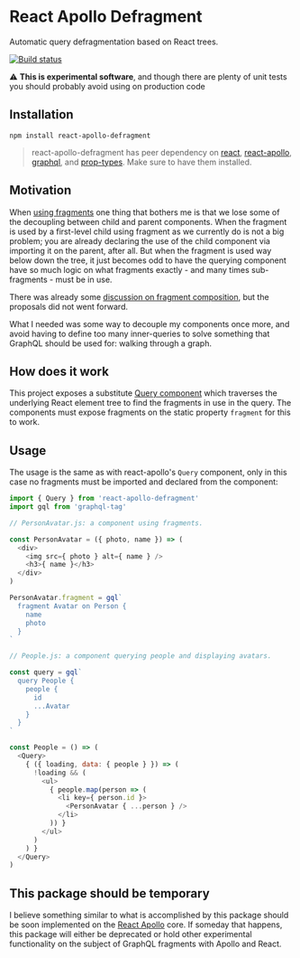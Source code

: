 # React Apollo Defragment

Automatic query defragmentation based on React trees.

[![Build status](https://travis-ci.org/lucasconstantino/react-apollo-defragment.svg?branch=master)](https://travis-ci.org/lucasconstantino/react-apollo-defragment)

:warning: **This is experimental software**, and though there are plenty of unit tests you should probably avoid using on production code

## Installation

```
npm install react-apollo-defragment
```

> react-apollo-defragment has peer dependency on [react](https://github.com/facebook/react), [react-apollo](https://github.com/apollographql/react-apollo), [graphql](https://github.com/graphql/graphql-js), and [prop-types](https://github.com/facebook/prop-types). Make sure to have them installed.

## Motivation

When [using fragments](https://www.apollographql.com/docs/react/features/fragments.html) one thing that bothers me is that we lose some of the decoupling between child and parent components. When the fragment is used by a first-level child using fragment as we currently do is not a big problem; you are already declaring the use of the child component via importing it on the parent, after all. But when the fragment is used way below down the tree, it just becomes odd to have the querying component have so much logic on what fragments exactly - and many times sub-fragments - must be in use.

There was already some [discussion on fragment composition](https://github.com/apollographql/react-apollo/issues/140), but the proposals did not went forward.

What I needed was some way to decouple my components once more, and avoid having to define too many inner-queries to solve something that GraphQL should be used for: walking through a graph.

## How does it work

This project exposes a substitute [Query component](https://github.com/apollographql/react-apollo/releases/tag/v2.1.0-beta.0) which traverses the underlying React element tree to find the fragments in use in the query. The components must expose fragments on the static property `fragment` for this to work.

## Usage

The usage is the same as with react-apollo's `Query` component, only in this case no fragments must be imported and declared from the component:

```js
import { Query } from 'react-apollo-defragment'
import gql from 'graphql-tag'

// PersonAvatar.js: a component using fragments.

const PersonAvatar = ({ photo, name }) => (
  <div>
    <img src={ photo } alt={ name } />
    <h3>{ name }</h3>
  </div>
)

PersonAvatar.fragment = gql`
  fragment Avatar on Person {
    name
    photo
  }
`

// People.js: a component querying people and displaying avatars.

const query = gql`
  query People {
    people {
      id
      ...Avatar
    }
  }
`

const People = () => (
  <Query>
    { ({ loading, data: { people } }) => (
      !loading && (
        <ul>
          { people.map(person => (
            <li key={ person.id }>
              <PersonAvatar { ...person } />
            </li>
          )) }
        </ul>
      )
    ) }
  </Query>
)
```

## This package should be temporary

I believe something similar to what is accomplished by this package should be soon implemented on the [React Apollo](https://github.com/apollographql/react-apollo) core. If someday that happens, this package will either be deprecated or hold other experimental functionality on the subject of GraphQL fragments with Apollo and React.
